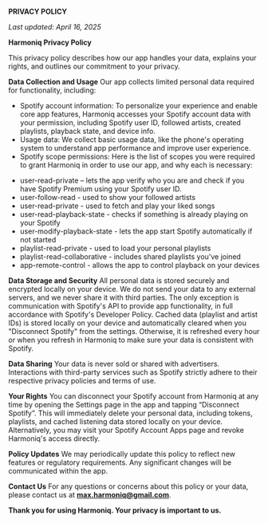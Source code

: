 **PRIVACY POLICY**

*Last updated: April 16, 2025*

**Harmoniq Privacy Policy**

This privacy policy describes how our app handles your data, explains your rights, and outlines our commitment to your privacy.

**Data Collection and Usage**
Our app collects limited personal data required for functionality, including:
- Spotify account information: To personalize your experience and enable core app features, Harmoniq accesses your Spotify account data with your permission, including Spotify user ID, followed artists, created playlists, playback state, and device info.
- Usage data: We collect basic usage data, like the phone's operating system to understand app performance and improve user experience.
- Spotify scope permissions: Here is the list of scopes you were required to grant Harmoniq in order to use our app, and why each is necessary:
* user-read-private – lets the app verify who you are and check if you have Spotify Premium using your Spotify user ID.
* user-follow-read - used to show your followed artists
* user-read-private - used to fetch and play your liked songs
* user-read-playback-state - checks if something is already playing on your Spotify
* user-modify-playback-state - lets the app start Spotify automatically if not started
* playlist-read-private - used to load your personal playlists
* playlist-read-collaborative - includes shared playlists you've joined
* app-remote-control - allows the app to control playback on your devices

**Data Storage and Security**
All personal data is stored securely and encrypted locally on your device. We do not send your data to any external servers, and we never share it with third parties. The only exception is communication with Spotify's API to provide app functionality, in full accordance with Spotify's Developer Policy. Cached data (playlist and artist IDs) is stored locally on your device and automatically cleared when you "Disconnect Spotify" from the settings. Otherwise, it is refreshed every hour or when you refresh in Harmoniq to make sure your data is consistent with Spotify.

**Data Sharing**
Your data is never sold or shared with advertisers. Interactions with third-party services such as Spotify strictly adhere to their respective privacy policies and terms of use.

**Your Rights**
You can disconnect your Spotify account from Harmoniq at any time by opening the Settings page in the app and tapping “Disconnect Spotify”. This will immediately delete your personal data, including tokens, playlists, and cached listening data stored locally on your device. Alternatively, you may visit your Spotify Account Apps page and revoke Harmoniq's access directly. 

**Policy Updates**
We may periodically update this policy to reflect new features or regulatory requirements. Any significant changes will be communicated within the app.

**Contact Us**
For any questions or concerns about this policy or your data, please contact us at **max.harmoniq@gmail.com**.

**Thank you for using Harmoniq. Your privacy is important to us.**
